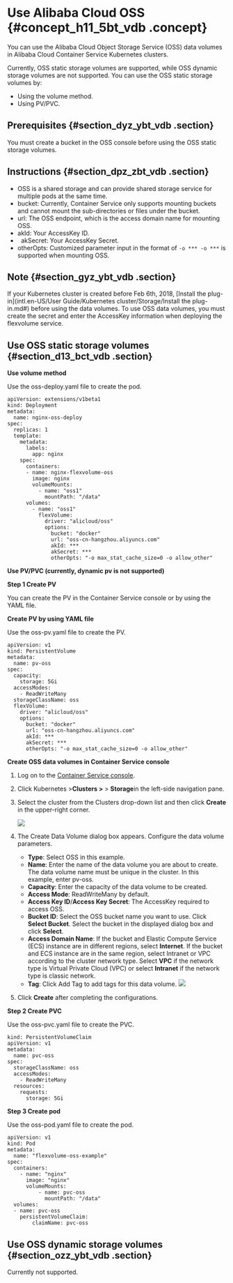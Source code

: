 # Use Alibaba Cloud OSS {#concept_h11_5bt_vdb .concept}

You can use the Alibaba Cloud Object Storage Service \(OSS\) data volumes in Alibaba Cloud Container Service Kubernetes clusters.

Currently, OSS static storage volumes are supported, while OSS dynamic storage volumes are not supported. You can use the OSS static storage volumes by:

-   Using the volume method.
-   Using PV/PVC.

## Prerequisites {#section_dyz_ybt_vdb .section}

You must create a bucket in the OSS console before using the OSS static storage volumes.

## Instructions {#section_dpz_zbt_vdb .section}

-   OSS is a shared storage and can provide shared storage service for multiple pods at the same time.
-   bucket: Currently, Container Service only supports mounting buckets and cannot mount the sub-directories or files under the bucket.
-   url: The OSS endpoint, which is the access domain name for mounting OSS.
-   akId: Your AccessKey ID.
-     akSecret: Your AccessKey Secret.
-   otherOpts: Customized parameter input in the format of `-o *** -o ***` is supported when mounting OSS.

## Note {#section_gyz_ybt_vdb .section}

If your Kubernetes cluster is created before Feb 6th, 2018, [Install the plug-in](intl.en-US/User Guide/Kubernetes cluster/Storage/Install the plug-in.md#) before using the data volumes. To use OSS data volumes, you must create the secret and enter the AccessKey information when deploying the flexvolume service.

## Use OSS static storage volumes {#section_d13_bct_vdb .section}

**Use volume method**

Use the oss-deploy.yaml file to create the pod.

```
apiVersion: extensions/v1beta1
kind: Deployment
metadata:
  name: nginx-oss-deploy
spec:
  replicas: 1
  template:
    metadata:
      labels:
        app: nginx
    spec:
      containers:
      - name: nginx-flexvolume-oss
        image: nginx
        volumeMounts:
          - name: "oss1"
            mountPath: "/data"
      volumes:
        - name: "oss1"
          flexVolume:
            driver: "alicloud/oss"
            options:
              bucket: "docker"
              url: "oss-cn-hangzhou.aliyuncs.com"
              akId: ***
              akSecret: ***
              otherOpts: "-o max_stat_cache_size=0 -o allow_other"
```

**Use PV/PVC \(currently, dynamic pv is not supported\)**

**Step 1 Create PV**

You can create the PV in the Container Service console or by using the YAML file.

**Create PV by using YAML file**

Use the oss-pv.yaml file to create the PV.

```
apiVersion: v1
kind: PersistentVolume
metadata:
  name: pv-oss
spec:
  capacity:
    storage: 5Gi
  accessModes:
    - ReadWriteMany
  storageClassName: oss
  flexVolume:
    driver: "alicloud/oss"
    options:
      bucket: "docker"
      url: "oss-cn-hangzhou.aliyuncs.com"
      akId: ***
      akSecret: ***
      otherOpts: "-o max_stat_cache_size=0 -o allow_other"
```

**Create OSS data volumes in Container Service console**

1.  Log on to the [Container Service console](https://cs.console.aliyun.com).
2.  Click Kubernetes \>**Clusters \>** \> **Storage**in the left-side navigation pane.
3.  Select the cluster from the Clusters drop-down list and then click **Create** in the upper-right corner.

    ![](http://static-aliyun-doc.oss-cn-hangzhou.aliyuncs.com/assets/img/6938/15330263154683_en-US.png)

4.  The Create Data Volume dialog box appears. Configure the data volume parameters.

    -   **Type**: Select OSS in this example.
    -   **Name**: Enter the name of the data volume you are about to create. The data volume name must be unique in the cluster. In this example, enter pv-oss.
    -   **Capacity**: Enter the capacity of the data volume to be created.
    -   **Access Mode**: ReadWriteMany by default.
    -   **Access Key ID**/**Access Key Secret**: The AccessKey required to access OSS.
    -   **Bucket ID**: Select the OSS bucket name you want to use. Click **Select Bucket**. Select the bucket in the displayed dialog box and click **Select**.
    -   **Access Domain Name**: If the bucket and Elastic Compute Service \(ECS\) instance are in different regions, select **Internet**. If the bucket and ECS instance are in the same region, select Intranet or VPC according to the cluster network type. Select **VPC** if the network type is Virtual Private Cloud \(VPC\) or select **Intranet** if the network type is classic network.
    -   **Tag**: Click Add Tag to add tags for this data volume.
    ![](http://static-aliyun-doc.oss-cn-hangzhou.aliyuncs.com/assets/img/6938/15330263154684_en-US.png)

5.  Click **Create** after completing the configurations.

**Step 2 Create PVC**

Use the oss-pvc.yaml file to create the PVC.

```
kind: PersistentVolumeClaim
apiVersion: v1
metadata:
  name: pvc-oss
spec:
  storageClassName: oss
  accessModes:
    - ReadWriteMany
  resources:
    requests:
      storage: 5Gi
```

**Step 3 Create pod**

Use the oss-pod.yaml file to create the pod.

```
apiVersion: v1
kind: Pod
metadata:
  name: "flexvolume-oss-example"
spec:
  containers:
    - name: "nginx"
      image: "nginx"
      volumeMounts:
          - name: pvc-oss
            mountPath: "/data"
  volumes:
  - name: pvc-oss
    persistentVolumeClaim:
        claimName: pvc-oss
```

## Use OSS dynamic storage volumes {#section_ozz_ybt_vdb .section}

Currently not supported.

